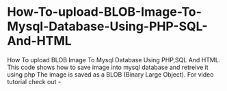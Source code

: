 # How-To-upload-BLOB-Image-To-Mysql-Database-Using-PHP-SQL-And-HTML
How To upload BLOB Image To Mysql Database Using PHP,SQL And HTML.
This code shows how to save image into mysql database and retreive it using php
The image is saved as a BLOB (Binary Large Object).
For video tutorial check out - 
